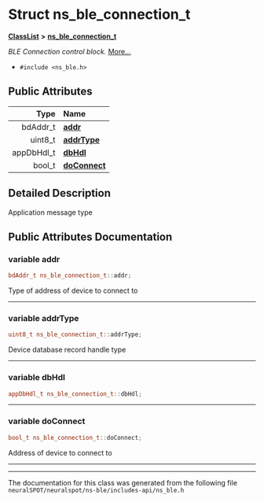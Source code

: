 

# Struct ns\_ble\_connection\_t



[**ClassList**](annotated.md) **>** [**ns\_ble\_connection\_t**](structns__ble__connection__t.md)



_BLE Connection control block._ [More...](#detailed-description)

* `#include <ns_ble.h>`





















## Public Attributes

| Type | Name |
| ---: | :--- |
|  bdAddr\_t | [**addr**](#variable-addr)  <br> |
|  uint8\_t | [**addrType**](#variable-addrtype)  <br> |
|  appDbHdl\_t | [**dbHdl**](#variable-dbhdl)  <br> |
|  bool\_t | [**doConnect**](#variable-doconnect)  <br> |












































## Detailed Description


Application message type 


    
## Public Attributes Documentation




### variable addr 

```C++
bdAddr_t ns_ble_connection_t::addr;
```



Type of address of device to connect to 


        

<hr>



### variable addrType 

```C++
uint8_t ns_ble_connection_t::addrType;
```



Device database record handle type 


        

<hr>



### variable dbHdl 

```C++
appDbHdl_t ns_ble_connection_t::dbHdl;
```




<hr>



### variable doConnect 

```C++
bool_t ns_ble_connection_t::doConnect;
```



Address of device to connect to 


        

<hr>

------------------------------
The documentation for this class was generated from the following file `neuralSPOT/neuralspot/ns-ble/includes-api/ns_ble.h`

